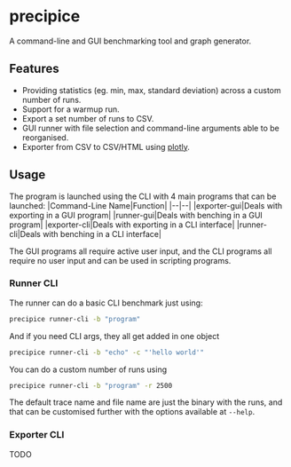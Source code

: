 # precipice

A command-line and GUI benchmarking tool and graph generator.

## Features

 - Providing statistics (eg. min, max, standard deviation) across a custom number of runs.
 - Support for a warmup run.
 - Export a set number of runs to CSV.
 - GUI runner with file selection and command-line arguments able to be reorganised.
 - Exporter from CSV to CSV/HTML using [plotly](https://plotly.com/javascript/).
 
 
## Usage
The program is launched using the CLI with 4 main programs that can be launched:
|Command-Line Name|Function|
|--|--|
|exporter-gui|Deals with exporting in a GUI program|
|runner-gui|Deals with benching in a GUI program|
|exporter-cli|Deals with exporting in a CLI interface|
|runner-cli|Deals with benching in a CLI interface|

The GUI programs all require active user input, and the CLI programs all require no user input and can be used in scripting programs.

### Runner CLI
The runner can do a basic CLI benchmark just using:
```sh
precipice runner-cli -b "program"
```
And if you need CLI args, they all get added in one object
```sh
precipice runner-cli -b "echo" -c "'hello world'"
```

You can do a custom number of runs using
```sh
precipice runner-cli -b "program" -r 2500
```

The default trace name and file name are just the binary with the runs, and that can be customised further with the options available at `--help`.

### Exporter CLI
TODO
